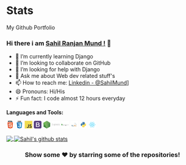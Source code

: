 # Stats
My Github Portfolio


### Hi there i am [Sahil Ranjan Mund !](https://spandan114.github.io/spandanjoshi-portfolio/) 👋

- 🌱 I’m currently learning Django
- 👯 I’m looking to collaborate on GitHub
- 🤔 I’m looking for help with Django
- 💬 Ask me about Web dev related stuff's
- 📫 How to reach me: [Linkedin - @SahilMund](https://www.linkedin.com/in/sahil-mund-39ba94171/)]
- 😄 Pronouns: Hi/His
- ⚡ Fun fact: I code almost 12 hours everyday



**Languages and Tools:**  

<code><img height="20" src="https://raw.githubusercontent.com/github/explore/80688e429a7d4ef2fca1e82350fe8e3517d3494d/topics/html/html.png"></code>
<code><img height="20" src="https://raw.githubusercontent.com/github/explore/80688e429a7d4ef2fca1e82350fe8e3517d3494d/topics/css/css.png"></code>
<code><img height="20" src="https://raw.githubusercontent.com/github/explore/80688e429a7d4ef2fca1e82350fe8e3517d3494d/topics/javascript/javascript.png"></code>
<code><img height="20" src="https://raw.githubusercontent.com/github/explore/80688e429a7d4ef2fca1e82350fe8e3517d3494d/topics/bootstrap/bootstrap.png"></code>
<code><img height="20" src="https://raw.githubusercontent.com/github/explore/80688e429a7d4ef2fca1e82350fe8e3517d3494d/topics/nodejs/nodejs.png"></code> 
<code><img height="20" src="https://raw.githubusercontent.com/github/explore/80688e429a7d4ef2fca1e82350fe8e3517d3494d/topics/express/express.png"></code>
<code><img height="20" src="https://raw.githubusercontent.com/github/explore/80688e429a7d4ef2fca1e82350fe8e3517d3494d/topics/mongodb/mongodb.png"></code>
<code><img height="20" src="https://raw.githubusercontent.com/github/explore/80688e429a7d4ef2fca1e82350fe8e3517d3494d/topics/mysql/mysql.png"></code>
<code><img height="20" src="https://raw.githubusercontent.com/github/explore/80688e429a7d4ef2fca1e82350fe8e3517d3494d/topics/python/python.png"></code>
<code><img height="20" src="https://raw.githubusercontent.com/github/explore/80688e429a7d4ef2fca1e82350fe8e3517d3494d/topics/react/react.png"></code>   

<a href="https://github.com/SahilMund">
  <img align="center" src="https://github-readme-stats.vercel.app/api/top-langs/?username=SahilMund&theme=light&hide_langs_below=1" />
</a>
<a href="https://github.com/SahilMund">
 <img align="center" src="https://github-readme-stats.vercel.app/api?username=SahilMund&show_icons=true&theme=light&line_height=27" alt="Sahil's github stats"/>
</a>



<div align="center">
  
### Show some ❤️ by starring some of the repositories!

</div>
